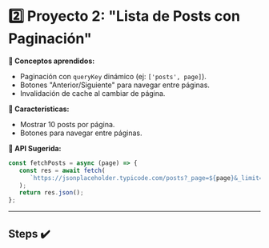 # **2️⃣ Proyecto 2: "Lista de Posts con Paginación"**

**📌 Conceptos aprendidos:**

-  Paginación con `queryKey` dinámico (ej: `['posts', page]`).
-  Botones "Anterior/Siguiente" para navegar entre páginas.
-  Invalidación de cache al cambiar de página.

**🎯 Características:**

-  Mostrar 10 posts por página.
-  Botones para navegar entre páginas.

**🔗 API Sugerida:**

```js
const fetchPosts = async (page) => {
   const res = await fetch(
      `https://jsonplaceholder.typicode.com/posts?_page=${page}&_limit=10`
   );
   return res.json();
};
```

---

## Steps ✔️
